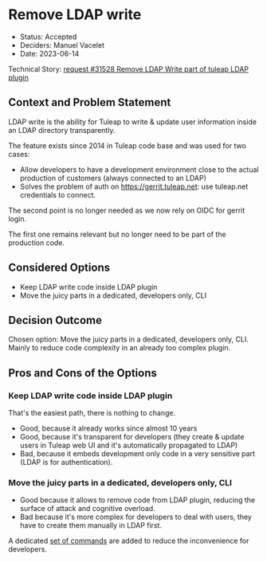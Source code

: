 # Remove LDAP write

* Status: Accepted
* Deciders: Manuel Vacelet
* Date: 2023-06-14

Technical Story: [request #31528 Remove LDAP Write part of tuleap LDAP plugin][1]

## Context and Problem Statement

LDAP write is the ability for Tuleap to write & update user information inside an LDAP directory transparently.

The feature exists since 2014 in Tuleap code base and was used for two cases:
- Allow developers to have a development environment close to the actual production of customers (always connected to an LDAP)
- Solves the problem of auth on https://gerrit.tuleap.net: use tuleap.net credentials to connect.

The second point is no longer needed as we now rely on OIDC for gerrit login.

The first one remains relevant but no longer need to be part of the production code.

## Considered Options

- Keep LDAP write code inside LDAP plugin
- Move the juicy parts in a dedicated, developers only, CLI

## Decision Outcome

Chosen option: Move the juicy parts in a dedicated, developers only, CLI. Mainly to reduce code complexity in an already too complex plugin.

## Pros and Cons of the Options

### Keep LDAP write code inside LDAP plugin

That's the easiest path, there is nothing to change.
* Good, because it already works since almost 10 years
* Good, because it's transparent for developers (they create & update users in Tuleap web UI and it's automatically propagated to LDAP)
* Bad, because it embeds development only code in a very sensitive part (LDAP is for authentication).

### Move the juicy parts in a dedicated, developers only, CLI

* Good because it allows to remove code from LDAP plugin, reducing the surface of attack and cognitive overload.
* Bad because it's more complex for developers to deal with users, they have to create them manually in LDAP first.

A dedicated [set of commands](./../doc/ldap.md) are added to reduce the inconvenience for developers.

[1]: https://tuleap.net/plugins/tracker/?aid=31528
